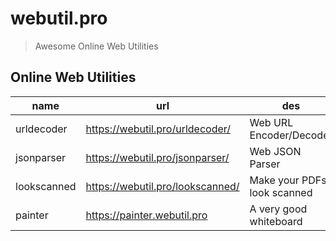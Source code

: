 # webutil.pro

> Awesome Online Web Utilities

## Online Web Utilities

|    name     |                url                 |             des             |
| ----------- | ---------------------------------- | --------------------------- |
| urldecoder  | <https://webutil.pro/urldecoder/>  | Web URL Encoder/Decoder     |
| jsonparser  | <https://webutil.pro/jsonparser/>  | Web JSON Parser             |
| lookscanned | <https://webutil.pro/lookscanned/> | Make your PDFs look scanned |
| painter     | <https://painter.webutil.pro>      | A very good whiteboard      |
